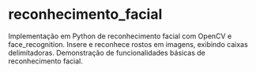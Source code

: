 # reconhecimento_facial
Implementação em Python de reconhecimento facial com OpenCV e face_recognition. Insere e reconhece rostos em imagens, exibindo caixas delimitadoras. Demonstração de funcionalidades básicas de reconhecimento facial.

